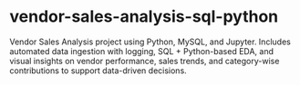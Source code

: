# vendor-sales-analysis-sql-python
Vendor Sales Analysis project using Python, MySQL, and Jupyter. Includes automated data ingestion with logging, SQL + Python-based EDA, and visual insights on vendor performance, sales trends, and category-wise contributions to support data-driven decisions.
